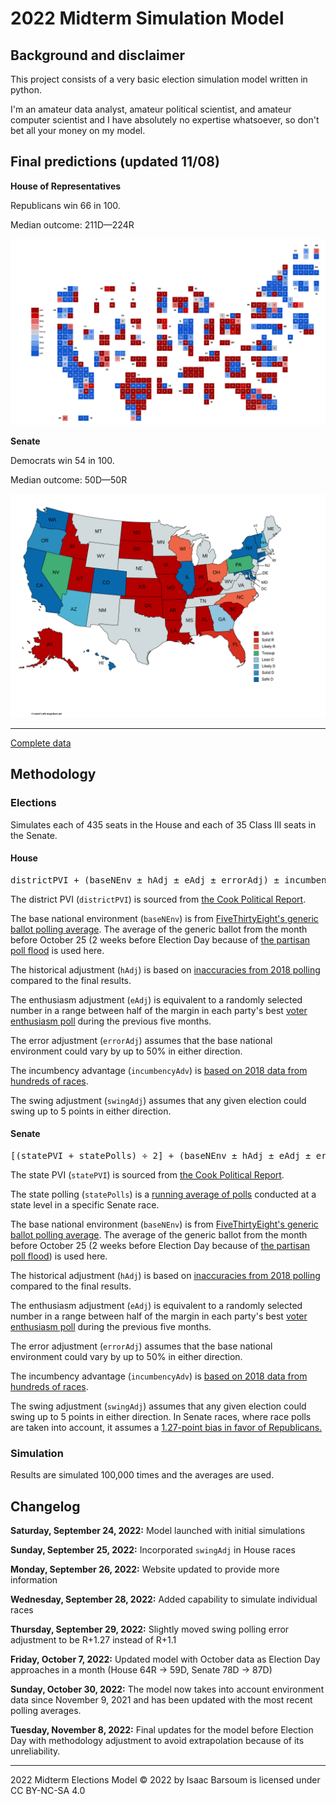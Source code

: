 # 2022 Midterm Simulation Model

## Background and disclaimer 

This project consists of a very basic election simulation model written in python.

I'm an amateur data analyst, amateur political scientist, and amateur computer scientist and I have absolutely no expertise whatsoever, so don't bet all your money on my model.

## Final predictions (updated 11/08)

**House of Representatives**

Republicans win 66 in 100.

Median outcome: 211D—224R

<img src="/houseFinal.png" style="width:550px"/>

**Senate**

Democrats win 54 in 100.

Median outcome: 50D—50R

<img src="/senate.png" style="width: 550px"/>

___

[Complete data](https://docs.google.com/spreadsheets/d/18CSP80JpkXuYXhX5u1iGQfeIt-Fi-lNSpQVz-ffnIPc/edit?usp=sharing)

## Methodology

### Elections
Simulates each of 435 seats in the House and each of 35 Class III seats in the Senate.

#### House

<pre>districtPVI + (baseNEnv ± hAdj ± eAdj ± errorAdj) ± incumbencyAdv + swingAdj = election result</pre>


The district PVI (<code>districtPVI</code>) is sourced from [the Cook Political Report](https://www.cookpolitical.com/cook-pvi/2022-partisan-voting-index/district-map-and-list).

The base national environment (<code>baseNEnv</code>) is from [FiveThirtyEight's generic ballot polling average](https://projects.fivethirtyeight.com/polls/generic-ballot/). The average of the generic ballot from the month before October 25 (2 weeks before Election Day because of [the partisan poll flood](https://www.politico.com/news/2022/11/01/biden-gap-senate-surveys-00064362) is used here. 

The historical adjustment (<code>hAdj</code>) is based on [inaccuracies from 2018 polling](https://projects.fivethirtyeight.com/polls/generic-ballot/2018/) compared to the final results.

The enthusiasm adjustment (<code>eAdj</code>) is equivalent to a randomly selected number in a range between half of the margin in each party's best [voter enthusiasm poll](https://morningconsult.com/2022-midterm-elections-tracker/) during the previous five months.

The error adjustment (<code>errorAdj</code>) assumes that the base national environment could vary by up to 50% in either direction.

The incumbency advantage (<code>incumbencyAdv</code>) is [based on 2018 data from hundreds of races](https://fivethirtyeight.com/features/how-much-was-incumbency-worth-in-2018/).

The swing adjustment (<code>swingAdj</code>) assumes that any given election could swing up to 5 points in either direction.

#### Senate 

<pre>[(statePVI + statePolls) ÷ 2] + (baseNEnv ± hAdj ± eAdj ± errorAdj) ± incumbencyAdv + swingAdj = election result</pre>

The state PVI (<code>statePVI</code>) is sourced from [the Cook Political Report](https://www.cookpolitical.com/cook-pvi/2022-partisan-voting-index/state-map-and-list).

The state polling (<code>statePolls</code>) is a [running average of polls](https://projects.fivethirtyeight.com/polls/) conducted at a state level in a specific Senate race.

The base national environment (<code>baseNEnv</code>) is from [FiveThirtyEight's generic ballot polling average](https://projects.fivethirtyeight.com/polls/generic-ballot/). The average of the generic ballot from the month before October 25 (2 weeks before Election Day because of [the partisan poll flood](https://www.politico.com/news/2022/11/01/biden-gap-senate-surveys-00064362)) is used here. 

The historical adjustment (<code>hAdj</code>) is based on [inaccuracies from 2018 polling](https://projects.fivethirtyeight.com/polls/generic-ballot/2018/) compared to the final results.

The enthusiasm adjustment (<code>eAdj</code>) is equivalent to a randomly selected number in a range between half of the margin in each party's best [voter enthusiasm poll](https://morningconsult.com/2022-midterm-elections-tracker/) during the previous five months.

The error adjustment (<code>errorAdj</code>) assumes that the base national environment could vary by up to 50% in either direction.

The incumbency advantage (<code>incumbencyAdv</code>) is [based on 2018 data from hundreds of races](https://fivethirtyeight.com/features/how-much-was-incumbency-worth-in-2018/).

The swing adjustment (<code>swingAdj</code>) assumes that any given election could swing up to 5 points in either direction. In Senate races, where race polls are taken into account, it assumes a [1.27-point bias in favor of Republicans.](https://fivethirtyeight.com/features/will-the-polls-overestimate-democrats-again/)


### Simulation
Results are simulated 100,000 times and the averages are used.

## Changelog
**Saturday, September 24, 2022:** Model launched with initial simulations

**Sunday, September 25, 2022:** Incorporated <code>swingAdj</code> in House races

**Monday, September 26, 2022:** Website updated to provide more information 

**Wednesday, September 28, 2022:** Added capability to simulate individual races

**Thursday, September 29, 2022:** Slightly moved swing polling error adjustment to be R+1.27 instead of R+1.1

**Friday, October 7, 2022:** Updated model with October data as Election Day approaches in a month (House 64R → 59D, Senate 78D → 87D)

**Sunday, October 30, 2022:** The model now takes into account environment data since November 9, 2021 and has been updated with the most recent polling averages. 

**Tuesday, November 8, 2022:** Final updates for the model before Election Day with methodology adjustment to avoid extrapolation because of its unreliability.

___

2022 Midterm Elections Model © 2022 by Isaac Barsoum is licensed under CC BY-NC-SA 4.0
